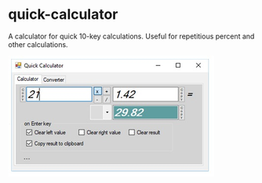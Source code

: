 # quick-calculator
A calculator for quick 10-key calculations. Useful for repetitious percent and other calculations.

![Quick Calculator](quick-calc.jpg)